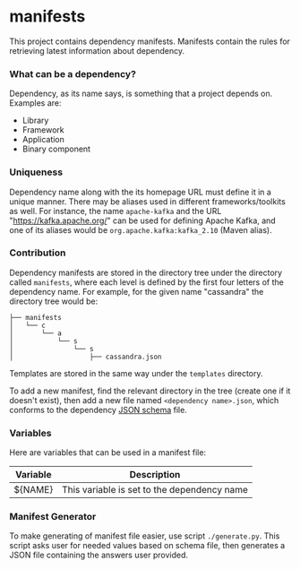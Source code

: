 manifests
=========

This project contains dependency manifests. Manifests contain the rules for retrieving latest information about dependency.

### What can be a dependency? ###

Dependency, as its name says, is something that a project depends on. Examples are:

 * Library
 * Framework
 * Application
 * Binary component

### Uniqueness ###

Dependency name along with the its homepage URL must define it in a unique manner.
There may be aliases used in different frameworks/toolkits as well. For instance,
the name `apache-kafka` and the URL "https://kafka.apache.org/" can be used for defining
Apache Kafka, and one of its aliases would be `org.apache.kafka:kafka_2.10` (Maven alias).

### Contribution ###

Dependency manifests are stored in the directory tree under the directory called `manifests`,
where each level is defined by the first four letters of the dependency name.
For example, for the given name "cassandra" the directory tree would be:

    ├── manifests
    │   └── c
    │       └── a
    │           └── s
    │               └── s
    │                   ├── cassandra.json


Templates are stored in the same way under the `templates` directory.

To add a new manifest, find the relevant directory in the tree (create one if it doesn't exist),
then add a new file named `<dependency name>.json`, which conforms to the dependency [JSON schema](https://github.com/DependencyWatcher/manifests/blob/master/dependency.json) file.

### Variables ###

Here are variables that can be used in a manifest file:

Variable | Description
---------|-------------
${NAME}  | This variable is set to the dependency name


### Manifest Generator ###

To make generating of manifest file easier, use script `./generate.py`. This script asks user for needed
values based on schema file, then generates a JSON file containing the answers user provided.


